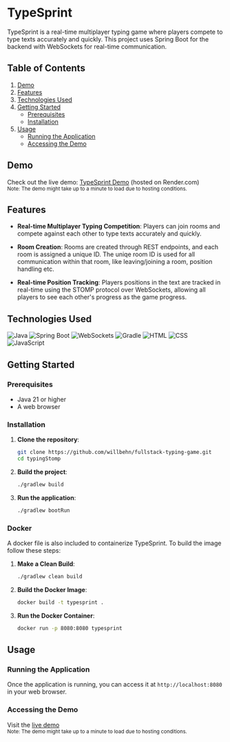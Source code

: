 # TypeSprint

TypeSprint is a real-time multiplayer typing game where players compete to type texts accurately and quickly. This project uses Spring Boot for the backend with WebSockets for real-time communication. 

## Table of Contents

1. [Demo](#demo)
2. [Features](#features)
3. [Technologies Used](#technologies-used)
4. [Getting Started](#getting-started)
    - [Prerequisites](#prerequisites)
    - [Installation](#installation)
5. [Usage](#usage)
    - [Running the Application](#running-the-application)
    - [Accessing the Demo](#accessing-the-demo)

## Demo

Check out the live demo: [TypeSprint Demo](https://typestomp.onrender.com) (hosted on Render.com)  
<sub>Note: The demo might take up to a minute to load due to hosting conditions.</sub>

## Features

- **Real-time Multiplayer Typing Competition**: Players can join rooms and compete against each other to type texts accurately and quickly.

- **Room Creation**: Rooms are created through REST endpoints, and each room is assigned a unique ID. The uniqe room ID is used for all communication within that room, like leaving/joining a room, position handling etc.

- **Real-time Position Tracking**: Players positions in the text are tracked in real-time using the STOMP protocol over WebSockets, allowing all players to see each other's progress as the game progress.

## Technologies Used

![Java](https://img.shields.io/badge/Java-ED8B00?style=for-the-badge&logo=java&logoColor=white)
![Spring Boot](https://img.shields.io/badge/Spring%20Boot-6DB33F?style=for-the-badge&logo=spring-boot&logoColor=white)
![WebSockets](https://img.shields.io/badge/WebSockets-001E2B?style=for-the-badge&logo=websocket&logoColor=white)
![Gradle](https://img.shields.io/badge/Gradle-02303A?style=for-the-badge&logo=gradle&logoColor=white)
![HTML](https://img.shields.io/badge/HTML-239120?style=for-the-badge&logo=html5&logoColor=white)
![CSS](https://img.shields.io/badge/CSS-254BDD?style=for-the-badge&logo=css3&logoColor=white)
![JavaScript](https://img.shields.io/badge/JavaScript-323330?style=for-the-badge&logo=javascript&logoColor=F7DF1E)



## Getting Started

### Prerequisites

- Java 21 or higher
- A web browser

### Installation

1. **Clone the repository**:
    ```bash
    git clone https://github.com/willbehn/fullstack-typing-game.git
    cd typingStomp
    ```

2. **Build the project**:
    ```bash
    ./gradlew build
    ```

3. **Run the application**:
    ```bash
    ./gradlew bootRun
    ```

### Docker

A docker file is also included to containerize TypeSprint. To build the image follow these steps:

1. **Make a Clean Build**:
    ```bash
    ./gradlew clean build
    ```

2. **Build the Docker Image**:
    ```bash
    docker build -t typesprint .
    ```

3. **Run the Docker Container**:
    ```bash
    docker run -p 8080:8080 typesprint
    ```


## Usage

### Running the Application

Once the application is running, you can access it at `http://localhost:8080` in your web browser.

### Accessing the Demo

Visit the [live demo](https://typestomp.onrender.com)  
<sub>Note: The demo might take up to a minute to load due to hosting conditions.</sub>
